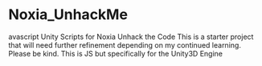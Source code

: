 Noxia_UnhackMe
==============

avascript Unity Scripts for Noxia Unhack the Code    This is a starter project that will need further refinement depending on my continued learning. Please be kind.    This is JS but specifically for the Unity3D Engine
